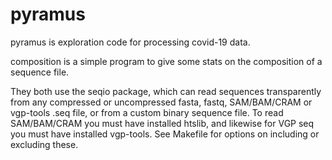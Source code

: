 # pyramus

pyramus is exploration code for processing covid-19 data. 

composition is a simple program to give some stats on the composition of a sequence file.

They both use the seqio package, which can read sequences
transparently from any compressed or uncompressed fasta, fastq,
SAM/BAM/CRAM or vgp-tools .seq file, or from a custom binary sequence
file.  To read SAM/BAM/CRAM you must have installed htslib, and
likewise for VGP seq you must have installed vgp-tools.  See Makefile
for options on including or excluding these.
